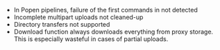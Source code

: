 - In Popen pipelines, failure of the first commands in not detected
- Incomplete multipart uploads not cleaned-up
- Directory transfers not supported
- Download function always downloads everything from proxy storage. This is especially wasteful in cases of partial uploads.
